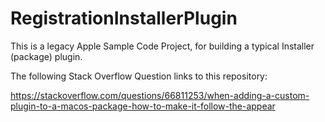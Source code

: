 # RegistrationInstallerPlugin

This is a legacy Apple Sample Code Project, for building a typical Installer (package) plugin.

The following Stack Overflow Question links to this repository:

https://stackoverflow.com/questions/66811253/when-adding-a-custom-plugin-to-a-macos-package-how-to-make-it-follow-the-appear
